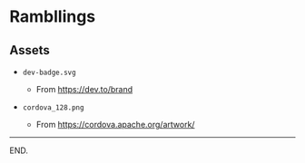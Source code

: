 # Rambllings


## Assets

- `dev-badge.svg`
    * From https://dev.to/brand

- `cordova_128.png`
    * From https://cordova.apache.org/artwork/

---

END.
